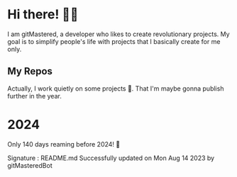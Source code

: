 
# Hi there! 🙋‍♂️
I am gitMastered, a developer who likes to create revolutionary projects.
My goal is to simplify people's life with projects that I basically create for me only.

## My Repos
Actually, I work quietly on some projects 👀. That I'm maybe gonna publish further in the year.

# 2024
Only 140 days reaming before 2024! 🙌

Signature : README.md Successfully updated on Mon Aug 14 2023 by gitMasteredBot


